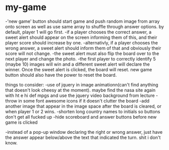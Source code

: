 # my-game

-'new game' button should start game and push random image from array onto screen as well as use same array to shuffle through answer options. by default, player 1 will go first.
-if a player chooses the correct answer, a sweet alert should appear on the screen informing them of this, and their player score should increase by one.
-alternativly, if a player chooses the wrong answer, a sweet alert should inform them of that and obviously their score will not change.
-the sweet alert must also flip the board over to the next player and change the photo.
-the first player to correctly identify 5 (maybe 10) images will win and a different sweet alert will declare the winner. Once the sweet alert is clicked, the board will reset. new game button should also have the power to reset the board.

things to consider:
-use of jquery in image animationn(can't find anything that doesn't look cheesy at the moment). maybe find the nasa site again with ht e hi def mpgs and use the jquery video background from lecture
-throw in some font awesome icons if it doesn't clutter the board
-add another image that appear in the image space after the board is cleared, or when player 1 or 2 wins.
-shorten long country names to initials so buttons don't get all fucked up
-hide scoreboard and answer buttons before new game is clicked

-instead of a pop-up window declaring the right or wrong answer, just have the answer appear below/above the text that indicated the turn. shit i don't know.

